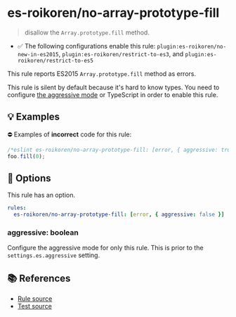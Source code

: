 # es-roikoren/no-array-prototype-fill
> disallow the `Array.prototype.fill` method.

- ✅ The following configurations enable this rule: `plugin:es-roikoren/no-new-in-es2015`, `plugin:es-roikoren/restrict-to-es3`, and `plugin:es-roikoren/restrict-to-es5`

This rule reports ES2015 `Array.prototype.fill` method as errors.

This rule is silent by default because it's hard to know types. You need to configure [the aggressive mode](../#the-aggressive-mode) or TypeScript in order to enable this rule.

## 💡 Examples

⛔ Examples of **incorrect** code for this rule:

```js
/*eslint es-roikoren/no-array-prototype-fill: [error, { aggressive: true }] */
foo.fill(0);
```

## 🔧 Options

This rule has an option.

```yml
rules:
  es-roikoren/no-array-prototype-fill: [error, { aggressive: false }]
```

### aggressive: boolean

Configure the aggressive mode for only this rule.
This is prior to the `settings.es.aggressive` setting.

## 📚 References

- [Rule source](https://github.com/roikoren755/eslint-plugin-es/blob/v2.0.3/src/rules/no-array-prototype-fill.ts)
- [Test source](https://github.com/roikoren755/eslint-plugin-es/blob/v2.0.3/tests/src/rules/no-array-prototype-fill.ts)
